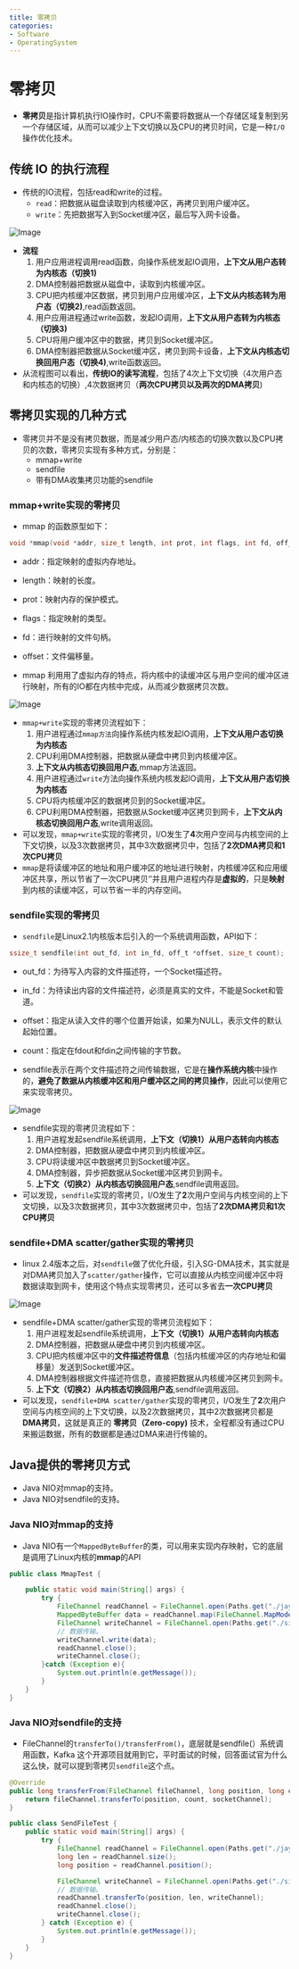 ```yaml
---
title: 零拷贝
categories:
- Software
- OperatingSystem
---
```

# 零拷贝

- **零拷贝**是指计算机执行IO操作时，CPU不需要将数据从一个存储区域复制到另一个存储区域，从而可以减少上下文切换以及CPU的拷贝时间，它是一种`I/O`操作优化技术。

## 传统 IO 的执行流程

- 传统的IO流程，包括read和write的过程。
    - `read`：把数据从磁盘读取到内核缓冲区，再拷贝到用户缓冲区。
    - `write`：先把数据写入到Socket缓冲区，最后写入网卡设备。

![Image](https://raw.githubusercontent.com/LuShan123888/Files/main/Pictures/640-20220303001431859-20220303001533416.png)

- **流程**
    1. 用户应用进程调用read函数，向操作系统发起IO调用，**上下文从用户态转为内核态（切换1)**
    2. DMA控制器把数据从磁盘中，读取到内核缓冲区。
    3. CPU把内核缓冲区数据，拷贝到用户应用缓冲区，**上下文从内核态转为用户态（切换2)**,read函数返回。
    4. 用户应用进程通过write函数，发起IO调用，**上下文从用户态转为内核态（切换3)**
    5. CPU将用户缓冲区中的数据，拷贝到Socket缓冲区。
    6. DMA控制器把数据从Socket缓冲区，拷贝到网卡设备，**上下文从内核态切换回用户态（切换4)**,write函数返回。
- 从流程图可以看出，**传统IO的读写流程**，包括了4次上下文切换（4次用户态和内核态的切换）,4次数据拷贝（**两次CPU拷贝以及两次的DMA拷贝**)

## 零拷贝实现的几种方式

- 零拷贝并不是没有拷贝数据，而是减少用户态/内核态的切换次数以及CPU拷贝的次数，零拷贝实现有多种方式，分别是：
    - mmap+write
    - sendfile
    - 带有DMA收集拷贝功能的sendfile

### mmap+write实现的零拷贝

- mmap 的函数原型如下：

```c
void *mmap(void *addr, size_t length, int prot, int flags, int fd, off_t offset);
```

- addr：指定映射的虚拟内存地址。
- length：映射的长度。
- prot：映射内存的保护模式。
- flags：指定映射的类型。
- fd：进行映射的文件句柄。
- offset：文件偏移量。

- mmap 利用用了虚拟内存的特点，将内核中的读缓冲区与用户空间的缓冲区进行映射，所有的IO都在内核中完成，从而减少数据拷贝次数。

![Image](https://raw.githubusercontent.com/LuShan123888/Files/main/Pictures/640-20220303135451201.png)

- `mmap+write`实现的零拷贝流程如下：
    1. 用户进程通过`mmap方法`向操作系统内核发起IO调用，**上下文从用户态切换为内核态**
    2. CPU利用DMA控制器，把数据从硬盘中拷贝到内核缓冲区。
    3. **上下文从内核态切换回用户态**,mmap方法返回。
    4. 用户进程通过`write`方法向操作系统内核发起IO调用，**上下文从用户态切换为内核态**
    5. CPU将内核缓冲区的数据拷贝到的Socket缓冲区。
    6. CPU利用DMA控制器，把数据从Socket缓冲区拷贝到网卡，**上下文从内核态切换回用户态**,write调用返回。
- 可以发现，`mmap+write`实现的零拷贝，I/O发生了**4**次用户空间与内核空间的上下文切换，以及3次数据拷贝，其中3次数据拷贝中，包括了**2次DMA拷贝和1次CPU拷贝**
- `mmap`是将读缓冲区的地址和用户缓冲区的地址进行映射，内核缓冲区和应用缓冲区共享，所以节省了一次CPU拷贝‘’并且用户进程内存是**虚拟的**，只是**映射**到内核的读缓冲区，可以节省一半的内存空间。

### sendfile实现的零拷贝

- `sendfile`是Linux2.1内核版本后引入的一个系统调用函数，API如下：

```c
ssize_t sendfile(int out_fd, int in_fd, off_t *offset, size_t count);
```

- out_fd：为待写入内容的文件描述符，一个Socket描述符。
- in_fd：为待读出内容的文件描述符，必须是真实的文件，不能是Socket和管道。
- offset：指定从读入文件的哪个位置开始读，如果为NULL，表示文件的默认起始位置。
- count：指定在fdout和fdin之间传输的字节数。

- sendfile表示在两个文件描述符之间传输数据，它是在**操作系统内核**中操作的，**避免了数据从内核缓冲区和用户缓冲区之间的拷贝操作**，因此可以使用它来实现零拷贝。

![Image](https://raw.githubusercontent.com/LuShan123888/Files/main/Pictures/640-20220303135447432.png)

- sendfile实现的零拷贝流程如下：
    1. 用户进程发起sendfile系统调用，**上下文（切换1）从用户态转向内核态**
    2. DMA控制器，把数据从硬盘中拷贝到内核缓冲区。
    3. CPU将读缓冲区中数据拷贝到Socket缓冲区。
    4. DMA控制器，异步把数据从Socket缓冲区拷贝到网卡。
    5. **上下文（切换2）从内核态切换回用户态**,sendfile调用返回。
- 可以发现，`sendfile`实现的零拷贝，I/O发生了**2**次用户空间与内核空间的上下文切换，以及3次数据拷贝，其中3次数据拷贝中，包括了**2次DMA拷贝和1次CPU拷贝**

### sendfile+DMA scatter/gather实现的零拷贝

- linux 2.4版本之后，对`sendfile`做了优化升级，引入SG-DMA技术，其实就是对DMA拷贝加入了`scatter/gather`操作，它可以直接从内核空间缓冲区中将数据读取到网卡，使用这个特点实现零拷贝，还可以多省去**一次CPU拷贝**

![Image](https://raw.githubusercontent.com/LuShan123888/Files/main/Pictures/640-20220303152942016.png)

- sendfile+DMA scatter/gather实现的零拷贝流程如下：
    1. 用户进程发起sendfile系统调用，**上下文（切换1）从用户态转向内核态**
    1. DMA控制器，把数据从硬盘中拷贝到内核缓冲区。
    1. CPU把内核缓冲区中的**文件描述符信息**（包括内核缓冲区的内存地址和偏移量）发送到Socket缓冲区。
    1. DMA控制器根据文件描述符信息，直接把数据从内核缓冲区拷贝到网卡。
    1. **上下文（切换2）从内核态切换回用户态**,sendfile调用返回。
- 可以发现，`sendfile+DMA scatter/gather`实现的零拷贝，I/O发生了**2**次用户空间与内核空间的上下文切换，以及2次数据拷贝，其中2次数据拷贝都是**DMA拷贝**，这就是真正的 **零拷贝（Zero-copy)** 技术，全程都没有通过CPU来搬运数据，所有的数据都是通过DMA来进行传输的。

## Java提供的零拷贝方式

- Java NIO对mmap的支持。
- Java NIO对sendfile的支持。

### Java NIO对mmap的支持

- Java NIO有一个`MappedByteBuffer`的类，可以用来实现内存映射，它的底层是调用了Linux内核的**mmap**的API

```java
public class MmapTest {

    public static void main(String[] args) {
        try {
            FileChannel readChannel = FileChannel.open(Paths.get("./jay.txt"), StandardOpenOption.READ);
            MappedByteBuffer data = readChannel.map(FileChannel.MapMode.READ_ONLY, 0, 1024 * 1024 * 40);
            FileChannel writeChannel = FileChannel.open(Paths.get("./siting.txt"), StandardOpenOption.WRITE, StandardOpenOption.CREATE);
            // 数据传输。
            writeChannel.write(data);
            readChannel.close();
            writeChannel.close();
        }catch (Exception e){
            System.out.println(e.getMessage());
        }
    }
}
```

### Java NIO对sendfile的支持

- FileChannel的`transferTo()/transferFrom()`，底层就是sendfile(）系统调用函数，Kafka 这个开源项目就用到它，平时面试的时候，回答面试官为什么这么快，就可以提到零拷贝`sendfile`这个点。

```java
@Override
public long transferFrom(FileChannel fileChannel, long position, long count) throws IOException {
    return fileChannel.transferTo(position, count, socketChannel);
}
```

```java
public class SendFileTest {
    public static void main(String[] args) {
        try {
            FileChannel readChannel = FileChannel.open(Paths.get("./jay.txt"), StandardOpenOption.READ);
            long len = readChannel.size();
            long position = readChannel.position();

            FileChannel writeChannel = FileChannel.open(Paths.get("./siting.txt"), StandardOpenOption.WRITE, StandardOpenOption.CREATE);
            // 数据传输。
            readChannel.transferTo(position, len, writeChannel);
            readChannel.close();
            writeChannel.close();
        } catch (Exception e) {
            System.out.println(e.getMessage());
        }
    }
}
```